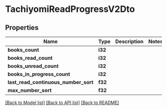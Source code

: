 # TachiyomiReadProgressV2Dto

## Properties

Name | Type | Description | Notes
------------ | ------------- | ------------- | -------------
**books_count** | **i32** |  | 
**books_read_count** | **i32** |  | 
**books_unread_count** | **i32** |  | 
**books_in_progress_count** | **i32** |  | 
**last_read_continuous_number_sort** | **f32** |  | 
**max_number_sort** | **f32** |  | 

[[Back to Model list]](../README.md#documentation-for-models) [[Back to API list]](../README.md#documentation-for-api-endpoints) [[Back to README]](../README.md)


